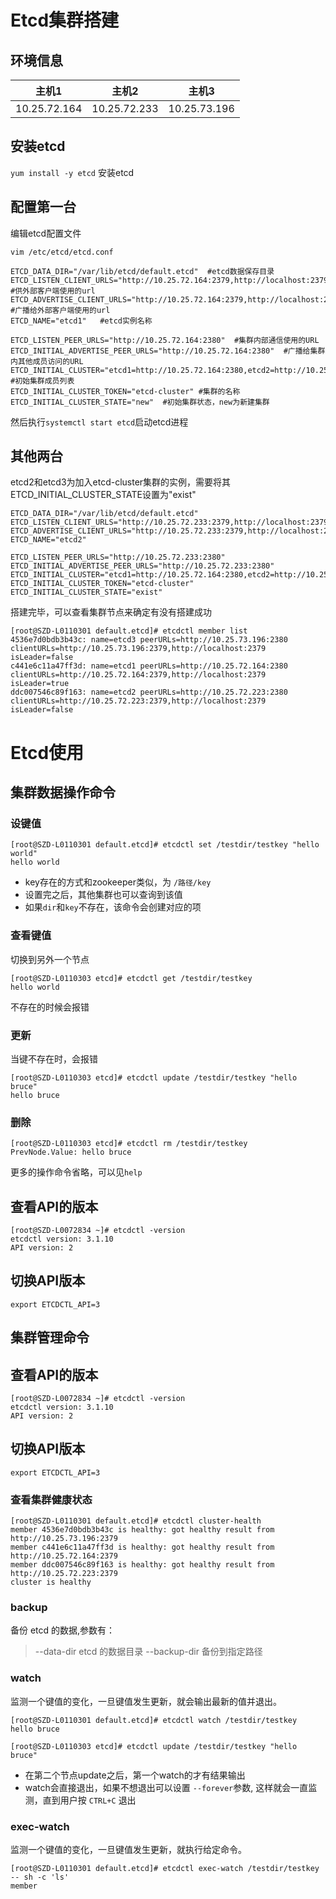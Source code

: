 # Etcd集群搭建

## 环境信息

主机1 | 主机2 | 主机3  
------- | ------- | -------  
10.25.72.164 | 10.25.72.233 | 10.25.73.196  

## 安装etcd

`yum install -y etcd` 安装etcd

## 配置第一台

编辑etcd配置文件

`vim /etc/etcd/etcd.conf`

```
ETCD_DATA_DIR="/var/lib/etcd/default.etcd"  #etcd数据保存目录
ETCD_LISTEN_CLIENT_URLS="http://10.25.72.164:2379,http://localhost:2379"  #供外部客户端使用的url
ETCD_ADVERTISE_CLIENT_URLS="http://10.25.72.164:2379,http://localhost:2379" #广播给外部客户端使用的url
ETCD_NAME="etcd1"   #etcd实例名称

ETCD_LISTEN_PEER_URLS="http://10.25.72.164:2380"  #集群内部通信使用的URL
ETCD_INITIAL_ADVERTISE_PEER_URLS="http://10.25.72.164:2380"  #广播给集群内其他成员访问的URL
ETCD_INITIAL_CLUSTER="etcd1=http://10.25.72.164:2380,etcd2=http://10.25.72.233:2380,etcd3=http://10.25.73.196:2380"    #初始集群成员列表
ETCD_INITIAL_CLUSTER_TOKEN="etcd-cluster" #集群的名称
ETCD_INITIAL_CLUSTER_STATE="new"  #初始集群状态，new为新建集群

```

然后执行`systemctl start etcd`启动etcd进程

## 其他两台

etcd2和etcd3为加入etcd-cluster集群的实例，需要将其ETCD_INITIAL_CLUSTER_STATE设置为"exist"

```
ETCD_DATA_DIR="/var/lib/etcd/default.etcd"  
ETCD_LISTEN_CLIENT_URLS="http://10.25.72.233:2379,http://localhost:2379"  
ETCD_ADVERTISE_CLIENT_URLS="http://10.25.72.233:2379,http://localhost:2379" 
ETCD_NAME="etcd2"  

ETCD_LISTEN_PEER_URLS="http://10.25.72.233:2380" 
ETCD_INITIAL_ADVERTISE_PEER_URLS="http://10.25.72.233:2380"
ETCD_INITIAL_CLUSTER="etcd1=http://10.25.72.164:2380,etcd2=http://10.25.72.233:2380,etcd3=http://10.25.73.196:2380"  
ETCD_INITIAL_CLUSTER_TOKEN="etcd-cluster"
ETCD_INITIAL_CLUSTER_STATE="exist"  

```
搭建完毕，可以查看集群节点来确定有没有搭建成功

```
[root@SZD-L0110301 default.etcd]# etcdctl member list
4536e7d0bdb3b43c: name=etcd3 peerURLs=http://10.25.73.196:2380 clientURLs=http://10.25.73.196:2379,http://localhost:2379 isLeader=false
c441e6c11a47ff3d: name=etcd1 peerURLs=http://10.25.72.164:2380 clientURLs=http://10.25.72.164:2379,http://localhost:2379 isLeader=true
ddc007546c89f163: name=etcd2 peerURLs=http://10.25.72.223:2380 clientURLs=http://10.25.72.223:2379,http://localhost:2379 isLeader=false
```

# Etcd使用

## 集群数据操作命令

### 设键值

```
[root@SZD-L0110301 default.etcd]# etcdctl set /testdir/testkey "hello world"
hello world
```

- key存在的方式和zookeeper类似，为  `/路径/key`
- 设置完之后，其他集群也可以查询到该值
- 如果`dir`和`key`不存在，该命令会创建对应的项

### 查看键值

切换到另外一个节点

```
[root@SZD-L0110303 etcd]# etcdctl get /testdir/testkey
hello world
```
不存在的时候会报错

### 更新
当键不存在时，会报错

```
[root@SZD-L0110303 etcd]# etcdctl update /testdir/testkey "hello bruce"
hello bruce
```

### 删除

```
[root@SZD-L0110303 etcd]# etcdctl rm /testdir/testkey
PrevNode.Value: hello bruce
```

更多的操作命令省略，可以见`help`

## 查看API的版本

```
[root@SZD-L0072834 ~]# etcdctl -version
etcdctl version: 3.1.10
API version: 2
```
## 切换API版本

```
export ETCDCTL_API=3
```

## 集群管理命令


## 查看API的版本

```
[root@SZD-L0072834 ~]# etcdctl -version
etcdctl version: 3.1.10
API version: 2
```
## 切换API版本

```
export ETCDCTL_API=3
```

### 查看集群健康状态

```
[root@SZD-L0110301 default.etcd]# etcdctl cluster-health
member 4536e7d0bdb3b43c is healthy: got healthy result from http://10.25.73.196:2379
member c441e6c11a47ff3d is healthy: got healthy result from http://10.25.72.164:2379
member ddc007546c89f163 is healthy: got healthy result from http://10.25.72.223:2379
cluster is healthy
```

### backup

备份 etcd 的数据,参数有：

> --data-dir         etcd 的数据目录
--backup-dir     备份到指定路径

### watch

监测一个键值的变化，一旦键值发生更新，就会输出最新的值并退出。

```
[root@SZD-L0110301 default.etcd]# etcdctl watch /testdir/testkey
hello bruce
```

```
[root@SZD-L0110303 etcd]# etcdctl update /testdir/testkey "hello bruce"
```

- 在第二个节点update之后，第一个watch的才有结果输出
- watch会直接退出，如果不想退出可以设置 `--forever`参数, 这样就会一直监测，直到用户按 `CTRL+C` 退出

### exec-watch

监测一个键值的变化，一旦键值发生更新，就执行给定命令。

```
[root@SZD-L0110301 default.etcd]# etcdctl exec-watch /testdir/testkey -- sh -c 'ls'
member
```
